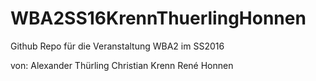# WBA2SS16KrennThuerlingHonnen

Github Repo für die Veranstaltung WBA2 im SS2016

von:
Alexander Thürling
Christian Krenn
René Honnen
